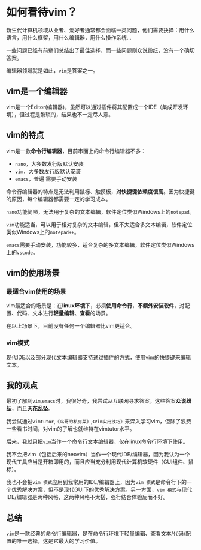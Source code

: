 # 如何看待vim？

新生代计算机领域从业者、爱好者通常都会面临一类问题，他们需要抉择：用什么语言，用什么框架，用什么编辑器，用什么操作系统...

一些问题已经有前辈们总结出了最佳选择，而一些问题则众说纷纭，没有一个确切答案。

编辑器领域就是如此，`vim`是答案之一。

## vim是一个编辑器

vim是一个Editor(编辑器)，虽然可以通过插件将其配置成一个IDE（集成开发环境），但过程是繁琐的，结果也不一定尽人意。

## vim的特点

vim是一款**命令行编辑器**，目前市面上的命令行编辑器不多：

- `nano`，大多数发行版默认安装
- `vim`，大多数发行版默认安装
- `emacs`，普遍 需要手动安装

命令行编辑器的特点是无法利用鼠标、触摸板，**对快捷键依赖度很高**。因为快捷键的原因，每个编辑器都需要一定的学习成本。

`nano`功能简陋，无法用于复杂的文本编辑，软件定位类似Windows上的`notepad`。

`vim`功能适当，可以用于相对复杂的文本编辑，但不太适合多文本编辑，软件定位类似Windows上的`notepad++`。

`emacs`需要手动安装，功能较多，适合复杂的多文本编辑，软件定位类似Windows上的`vscode`。

## vim的使用场景

### 最适合vim使用的场景

vim最适合的场景是：在**linux环境**下，必须**使用命令行**，**不额外安装软件**，对配置、代码、文本进行**轻量编辑、查看**的场景。

在以上场景下，目前没有任何一个编辑器比vim更适合。

### vim模式

现代IDE以及部分现代文本编辑器支持通过插件的方式，使用vim的快捷键来编辑文本。

## 我的观点

最初了解到`vim`,`emacs`时，我很好奇，我尝试从互联网寻求答案。这些答案**众说纷纭**，而且**天花乱坠**。

我尝试通过`vimtutor`,`《鸟哥的私房菜》`,`《Vim实用技巧》`来深入学习vim，但除了浪费一些看书时间，对vim的了解也就维持在vimtutor水平。

后来，我就只把`vim`当作一个命令行文本编辑器，仅在linux命令行环境下使用。

我不会把vim（包括后来的neovim）当作一个现代IDE/编辑器，因为我认为一个现代工具应当是开箱即用的，而且应当充分利用现代计算机软硬件（GUI组件、鼠标）。

我也不会把`vim 模式`应用到我常用的IDE/编辑器上，因为`vim 模式`是命令行下的一个优秀解决方案，但不是现代GUI下的优秀解决方案。另一方面，`vim 模式`与现代IDE/编辑器是两种风格，这两种风格不太搭，强行结合体验反而不好。
## 总结

`vim`是一款经典的命令行编辑器，是在命令行环境下轻量编辑、查看文本/代码/配置的唯一选择，这是它最大的学习价值。
